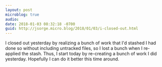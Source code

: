 ```yaml
---
layout: post
microblog: true
audio: 
date: 2018-01-03 08:32:18 -0700
guid: http://jsorge.micro.blog/2018/01/03/i-closed-out.html
---
```

I closed out yesterday by realizing a bunch of work that I'd stashed I had done so without including untracked files, so I lost a bunch when I re-applied the stash. Thus, I start today by re-creating a bunch of work I did yesterday. Hopefully I can do it better this time around.
